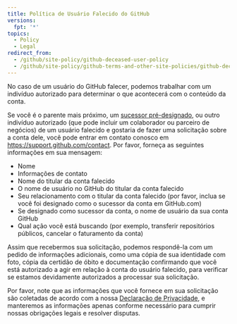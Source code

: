 ```yaml
---
title: Política de Usuário Falecido do GitHub
versions:
  fpt: '*'
topics:
  - Policy
  - Legal
redirect_from:
  - /github/site-policy/github-deceased-user-policy
  - /github/site-policy/github-terms-and-other-site-policies/github-deceased-user-policy
---
```


No caso de um usuário do GitHub falecer, podemos trabalhar com um indivíduo autorizado para determinar o que acontecerá com o conteúdo da conta.

Se você é o parente mais próximo, um [sucessor pré-designado](/github/setting-up-and-managing-your-github-user-account/maintaining-ownership-continuity-of-your-user-accounts-repositories), ou outro indivíduo autorizado (que pode incluir um colaborador ou parceiro de negócios) de um usuário falecido e gostaria de fazer uma solicitação sobre a conta dele, você pode entrar em contato conosco em https://support.github.com/contact. Por favor, forneça as seguintes informações em sua mensagem:

- Nome
- Informações de contato
- Nome do titular da conta falecido
- O nome de usuário no GitHub do titular da conta falecido
- Seu relacionamento com o titular da conta falecido (por favor, inclua se você foi designado como o sucessor da conta em GitHub.com)
- Se designado como sucessor da conta, o nome de usuário da sua conta GitHub
- Qual ação você está buscando (por exemplo, transferir repositórios públicos, cancelar o faturamento da conta)

Assim que recebermos sua solicitação, podemos respondê-la com um pedido de informações adicionais, como uma cópia de sua identidade com foto, cópia da certidão de óbito e documentação confirmando que você está autorizado a agir em relação à conta do usuário falecido, para verificar se estamos devidamente autorizados a processar sua solicitação.

Por favor, note que as informações que você fornece em sua solicitação são coletadas de acordo com a nossa [Declaração de Privacidade](/github/site-policy/github-privacy-statement), e manteremos as informações apenas conforme necessário para cumprir nossas obrigações legais e resolver disputas.
